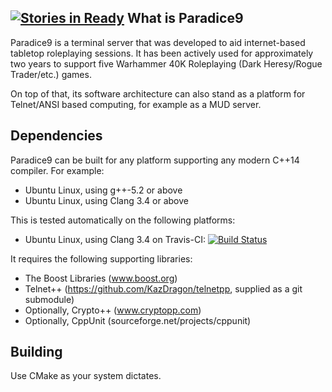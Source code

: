 [![Stories in Ready](https://badge.waffle.io/KazDragon/paradice9.png?label=ready&title=Ready)](https://waffle.io/KazDragon/paradice9)
What is Paradice9
-----------------

Paradice9 is a terminal server that was developed to aid internet-based tabletop roleplaying sessions.  It has been actively used for approximately two years to support five Warhammer 40K Roleplaying (Dark Heresy/Rogue Trader/etc.) games.

On top of that, its software architecture can also stand as a platform for Telnet/ANSI based computing, for example as a MUD server.

Dependencies
------------
Paradice9 can be built for any platform supporting any modern C++14 compiler.
For example:
  * Ubuntu Linux, using g++-5.2 or above
  * Ubuntu Linux, using Clang 3.4 or above

This is tested automatically on the following platforms:
  * Ubuntu Linux, using Clang 3.4 on Travis-CI: [![Build Status](https://travis-ci.org/KazDragon/paradice9.svg?branch=master)](https://travis-ci.org/KazDragon/paradice9)

It requires the following supporting libraries:
  * The Boost Libraries (www.boost.org)
  * Telnet++ (https://github.com/KazDragon/telnetpp, supplied as a git submodule)
  * Optionally, Crypto++ (www.cryptopp.com)
  * Optionally, CppUnit (sourceforge.net/projects/cppunit)

Building
--------
Use CMake as your system dictates.
